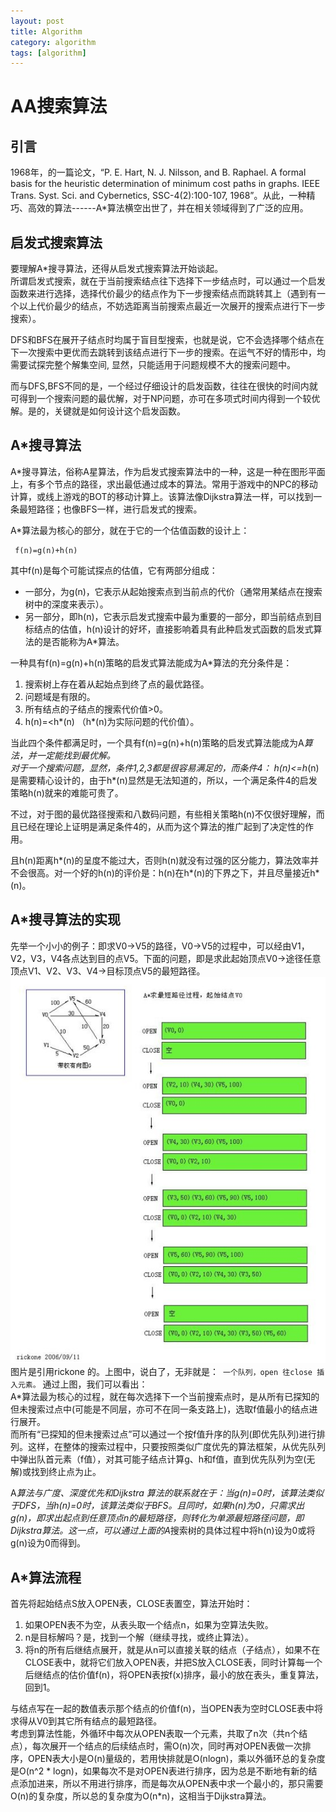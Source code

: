```yaml
---
layout: post
title: Algorithm
category: algorithm
tags: [algorithm]
---
```


# AA搜索算法
## 引言
1968年，的一篇论文，“P. E. Hart, N. J. Nilsson, and B. Raphael. A formal basis for the heuristic determination of minimum cost paths in graphs. IEEE Trans. Syst. Sci. and Cybernetics, SSC-4(2):100-107, 1968”。从此，一种精巧、高效的算法------A*算法横空出世了，并在相关领域得到了广泛的应用。
## 启发式搜索算法
要理解A*搜寻算法，还得从启发式搜索算法开始谈起。     
所谓启发式搜索，就在于当前搜索结点往下选择下一步结点时，可以通过一个启发函数来进行选择，选择代价最少的结点作为下一步搜索结点而跳转其上（遇到有一个以上代价最少的结点，不妨选距离当前搜索点最近一次展开的搜索点进行下一步搜索）。
    
DFS和BFS在展开子结点时均属于盲目型搜索，也就是说，它不会选择哪个结点在下一次搜索中更优而去跳转到该结点进行下一步的搜索。在运气不好的情形中，均需要试探完整个解集空间, 显然，只能适用于问题规模不大的搜索问题中。        

而与DFS,BFS不同的是，一个经过仔细设计的启发函数，往往在很快的时间内就可得到一个搜索问题的最优解，对于NP问题，亦可在多项式时间内得到一个较优解。是的，关键就是如何设计这个启发函数。    

## A*搜寻算法

A*搜寻算法，俗称A星算法，作为启发式搜索算法中的一种，这是一种在图形平面上，有多个节点的路径，求出最低通过成本的算法。常用于游戏中的NPC的移动计算，或线上游戏的BOT的移动计算上。该算法像Dijkstra算法一样，可以找到一条最短路径；也像BFS一样，进行启发式的搜索。    

A*算法最为核心的部分，就在于它的一个估值函数的设计上：

     f(n)=g(n)+h(n)

其中f(n)是每个可能试探点的估值，它有两部分组成：    
+ 一部分，为g(n)，它表示从起始搜索点到当前点的代价（通常用某结点在搜索树中的深度来表示）。
+ 另一部分，即h(n)，它表示启发式搜索中最为重要的一部分，即当前结点到目标结点的估值，h(n)设计的好坏，直接影响着具有此种启发式函数的启发式算法的是否能称为A*算法。    


一种具有f(n)=g(n)+h(n)策略的启发式算法能成为A*算法的充分条件是：    
1. 搜索树上存在着从起始点到终了点的最优路径。
2. 问题域是有限的。
3. 所有结点的子结点的搜索代价值>0。
4. h(n)=<h*(n) （h*(n)为实际问题的代价值）。

当此四个条件都满足时，一个具有f(n)=g(n)+h(n)策略的启发式算法能成为A*算法，并一定能找到最优解。    
对于一个搜索问题，显然，条件1,2,3都是很容易满足的，而条件4： h(n)<=h*(n)是需要精心设计的，由于h*(n)显然是无法知道的，所以，一个满足条件4的启发策略h(n)就来的难能可贵了。    

不过，对于图的最优路径搜索和八数码问题，有些相关策略h(n)不仅很好理解，而且已经在理论上证明是满足条件4的，从而为这个算法的推广起到了决定性的作用。    

且h(n)距离h*(n)的呈度不能过大，否则h(n)就没有过强的区分能力，算法效率并不会很高。对一个好的h(n)的评价是：h(n)在h*(n)的下界之下，并且尽量接近h*(n)。    

## A*搜寻算法的实现

先举一个小小的例子：即求V0->V5的路径，V0->V5的过程中，可以经由V1，V2，V3，V4各点达到目的点V5。下面的问题，即是求此起始顶点V0->途径任意顶点V1、V2、V3、V4->目标顶点V5的最短路径。    
![](/img/algorithm/AA/1.jpg)    
图片是引用rickone 的。上图中，说白了，无非就是：` 一个队列，open 往close 插入元素。` 
通过上图，我们可以看出：    
A*算法最为核心的过程，就在每次选择下一个当前搜索点时，是从所有已探知的但未搜索过点中(可能是不同层，亦可不在同一条支路上)，选取f值最小的结点进行展开。    
而所有“已探知的但未搜索过点”可以通过一个按f值升序的队列(即优先队列)进行排列。这样，在整体的搜索过程中，只要按照类似广度优先的算法框架，从优先队列中弹出队首元素（f值），对其可能子结点计算g、h和f值，直到优先队列为空(无解)或找到终止点为止。

A*算法与广度、深度优先和Dijkstra 算法的联系就在于：当g(n)=0时，该算法类似于DFS，当h(n)=0时，该算法类似于BFS。且同时，如果h(n)为0，只需求出g(n)，即求出起点到任意顶点n的最短路径，则转化为单源最短路径问题，即Dijkstra算法。这一点，可以通过上面的A*搜索树的具体过程中将h(n)设为0或将g(n)设为0而得到。     

## A*算法流程

首先将起始结点S放入OPEN表，CLOSE表置空，算法开始时：    
1. 如果OPEN表不为空，从表头取一个结点n，如果为空算法失败。
2. n是目标解吗？是，找到一个解（继续寻找，或终止算法）。
3. 将n的所有后继结点展开，就是从n可以直接关联的结点（子结点），如果不在CLOSE表中，就将它们放入OPEN表，并把S放入CLOSE表，同时计算每一个后继结点的估价值f(n)，将OPEN表按f(x)排序，最小的放在表头，重复算法，回到1。    

与结点写在一起的数值表示那个结点的价值f(n)，当OPEN表为空时CLOSE表中将求得从V0到其它所有结点的最短路径。    
考虑到算法性能，外循环中每次从OPEN表取一个元素，共取了n次（共n个结点），每次展开一个结点的后续结点时，需O(n)次，同时再对OPEN表做一次排序，OPEN表大小是O(n)量级的，若用快排就是O(nlogn)，乘以外循环总的复杂度是O(n^2 * logn)，如果每次不是对OPEN表进行排序，因为总是不断地有新的结点添加进来，所以不用进行排序，而是每次从OPEN表中求一个最小的，那只需要O(n)的复杂度，所以总的复杂度为O(n*n)，这相当于Dijkstra算法。